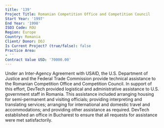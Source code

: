 ```yaml
---
title: '139'
Project Title: Romanian Competition Office and Competition Council
Start Year: '1997'
End Year: '1998'
ISO3 Code: ROU
Region: Europe
Country: Romania
Client/ Donor: DOJ
Is Current Project? (true/false): false
Practice Area:
- ''
Contract Value USD: '70000.00'
---
```


Under an Inter-Agency Agreement with USAID, the U.S. Department of Justice and the Federal Trade Commission provide technical assistance to the Romanian Competition Office and Competition Council. In support of this effort, DevTech provided logistical and administrative assistance to U.S. government staff in Romania. This assistance included arranging housing for semi-permanent and visiting officials; providing interpreting and translating services; arranging for international and domestic travel and accommodations; and providing other assistance as required. DevTech established an office in Bucharest to ensure that all requests for assistance were met satisfactorily.